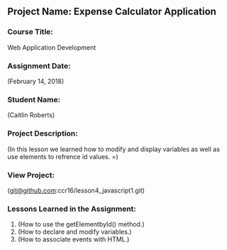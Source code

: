 ## Project Name:  Expense Calculator Application

### Course Title:
Web Application Development

### Assignment Date:  
(February 14, 2018)

### Student Name:  
(Caitlin Roberts)

### Project Description:
(In this lesson we learned how to modify and display variables as well as use elements to refrence id values. =)

### View Project:
(git@github.com:ccr16/lesson4_javascript1.git)

### Lessons Learned in the Assignment:
1. (How to use  the getElementbyId() method.)
2. (How to declare and modify variables.)
3. (How to associate events with HTML.)




